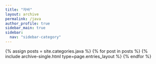 ```yaml
---
title: "자바"
layout: archive
permalink: /java
author_profile: true
sidebar_main: true
sidebar:
  nav: "sidebar-category"
---
```


{% assign posts = site.categories.java %}
{% for post in posts %} {% include archive-single.html type=page.entries_layout %} {% endfor %}
